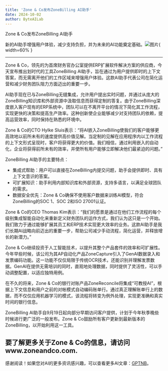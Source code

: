 ```yaml
---
title: 'Zone & Co发布ZoneBilling AI助手'
date: 2024-10-02
author: ByteAILab
---
```


Zone & Co发布ZoneBilling AI助手

新的AI助手增强用户体验，减少支持负担，并为未来的AI功能奠定基础。![图片](https://ai-techpark.com/wp-content/uploads/2024/10/Zone-960x540.jpg){ width=60% }

---
Zone & Co，领先的为首席财务官办公室提供ERP扩展软件解决方案的供应商，今天宣布推出划时代的工具ZoneBilling AI助手，旨在通过为用户提供即时的上下文答案，而无需离开他们的工作区域来增强用户体验。这款AI助手代表公司在简化运营和减少财务团队阻力方面迈出的重要一步。

AI助手现在已与ZoneBilling无缝集成，允许用户提出实时问题，并通过从庞大的ZoneBilling知识库和外部资源中汲取信息而获得定制的答复。由于ZoneBilling深度嵌入客户现有的ERP系统中，团队可以在不离开平台的情况下简化其工作流程，实现更快的决策和提高生产效率。这种创新使企业能够减少对支持团队的依赖，提高运营效率，同时保持在熟悉的环境中。

Zone & Co的CTO Hylke Sluis表示：“将AI嵌入ZoneBilling使我们的客户能够更高效地以前所未有的速度提供高价值见解。当定制的见解在应用程序内以工作流程的上下文形式呈现时，客户将获得更大的价值。我们相信，通过利用嵌入的自动化，企业将获得前所未有的效率，并使所有用户能够立即解决他们最紧迫的问题。”

ZoneBilling AI助手的主要特点：

- 集成式帮助：用户可以直接在ZoneBilling内提交问题，助手会提供即时、具有上下文意识的答案。
- 可扩展知识：助手利用内部知识库和外部资源，支持多语言，以满足全球团队的需求。
- 数据安全优先：Zone & Co确保不使用客户数据来训练AI模型，符合ZoneBilling的SOC 1、SOC 2和ISO 27001认证。

Zone & Co的CEO Thomas Kim表示：“我们的愿景是通过在他们工作流程的每个级别集成智能自动化来重新定义财务团队的运作方式，我们认为这只是一个开始。我们致力于通过能够扩展其员工和ERP技术实现更大效率的业务。这款AI助手是我们长期AI战略向前迈出的重要一步，帮助公司减少手动流程，简化运营，并释放增长的新潜力。”

Zone & Co继续投资于人工智能技术，以提升其整个产品套件的效率和可扩展性。今年早些时候，该公司为其AP自动化产品ZoneCapture引入了GenAI数据录入和发票编码功能。这一功能不仅仅局限于传统OCR技术，还能识别并理解发票数据。GenAI在提供无需培训的同时，直观地处理数据，同时提供了灵活性，可以手动调整配置，以适应独特用例。

在不久的将来，Zone & Co的银行对账产品ZoneReconcile将集成“可教授AI”，根据上下文信息和用户之前的对帐模式自动编码账单行。通过真正理解账单行上的数据，而不仅仅应用机器学习的模式，该流程将转变为例外处理，实现更准确和真实时间的银行信息。

ZoneBilling AI助手自9月19日起向部分早期访问客户提供，计划于今年秋季晚些时候进行更广泛的一般发布。Zone & Co鼓励所有客户更新到最新版本的ZoneBilling，以开始利用这一工具。

要了解更多关于Zone & Co的信息，请访问www.zoneandco.com.
---
感谢阅读！如果您对AI的更多资讯感兴趣，可以查看更多AI文章：[GPTNB](https://gptnb.com)。